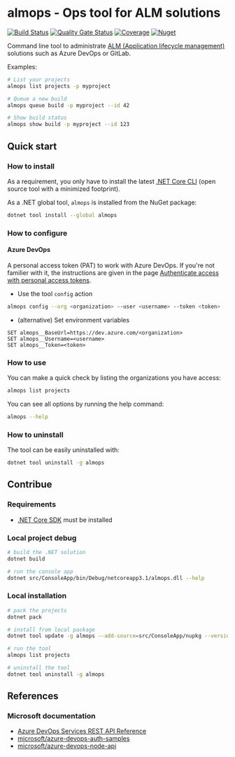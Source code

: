 ﻿# almops - Ops tool for ALM solutions

[![Build Status](https://dev.azure.com/devprofr/open-source/_apis/build/status/almops-ci?branchName=master)](https://dev.azure.com/devprofr/open-source/_build/latest?definitionId=24&branchName=master)
[![Quality Gate Status](https://sonarcloud.io/api/project_badges/measure?project=devpro.almops&metric=alert_status)](https://sonarcloud.io/dashboard?id=devpro.almops)
[![Coverage](https://sonarcloud.io/api/project_badges/measure?project=devpro.almops&metric=coverage)](https://sonarcloud.io/dashboard?id=devpro.almops)
[![Nuget](https://img.shields.io/nuget/v/almops.svg)](https://www.nuget.org/packages/almops)

Command line tool to administrate [ALM (Application lifecycle management)](https://en.wikipedia.org/wiki/Application_lifecycle_management) solutions such as Azure DevOps or GitLab.

Examples:

```bash
# List your projects
almops list projects -p myproject

# Queue a new build
almops queue build -p myproject --id 42

# Show build status
almops show build -p myproject --id 123
```

## Quick start

### How to install

As a requirement, you only have to install the latest [.NET Core CLI](https://docs.microsoft.com/en-us/dotnet/core/tools/?tabs=netcore2x) (open source tool with a minimized footprint).

As a .NET global tool, `almops` is installed from the NuGet package:

```bash
dotnet tool install --global almops
```

### How to configure

#### Azure DevOps

A personal access token (PAT) to work with Azure DevOps. If you're not familier with it, the instructions are given in the page [Authenticate access with personal access tokens](https://docs.microsoft.com/en-us/azure/devops/organizations/accounts/use-personal-access-tokens-to-authenticate?view=azure-devops&tabs=preview-page).

* Use the tool `config` action

```bash
almops config --org <organization> --user <username> --token <token>
```

* (alternative) Set environment variables

```dos
SET almops__BaseUrl=https://dev.azure.com/<organization>
SET almops__Username=<username>
SET almops__Token=<token>
```

### How to use

You can make a quick check by listing the organizations you have access:

```bash
almops list projects
```

You can see all options by running the help command:

```bash
almops --help
```

### How to uninstall

The tool can be easily uninstalled with:

```bash
dotnet tool uninstall -g almops
```

## Contribue

### Requirements

* [.NET Core SDK](https://dotnet.microsoft.com/download) must be installed

### Local project debug

```bash
# build the .NET solution
dotnet build

# run the console app
dotnet src/ConsoleApp/bin/Debug/netcoreapp3.1/almops.dll --help
```

### Local installation

```bash
# pack the projects
dotnet pack

# install from local package
dotnet tool update -g almops --add-source=src/ConsoleApp/nupkg --version 1.1.0-alpha-000000

# run the tool
almops list projects

# uninstall the tool
dotnet tool uninstall -g almops
```

## References

### Microsoft documentation

* [Azure DevOps Services REST API Reference](https://docs.microsoft.com/en-us/rest/api/azure/devops/)
* [microsoft/azure-devops-auth-samples](https://github.com/microsoft/azure-devops-auth-samples)
* [microsoft/azure-devops-node-api](https://github.com/microsoft/azure-devops-node-api)
